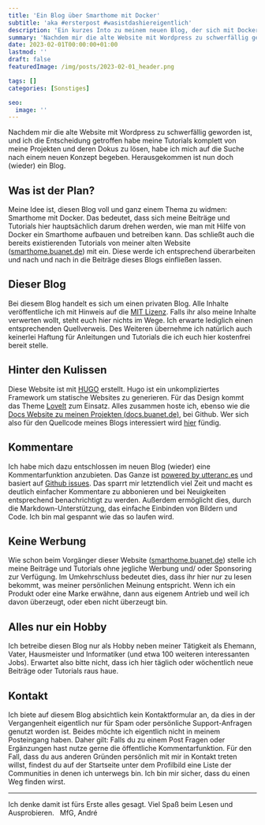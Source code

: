 ```yaml
---
title: 'Ein Blog über Smarthome mit Docker'
subtitle: 'aka #ersterpost #wasistdashiereigentlich'
description: 'Ein kurzes Into zu meinem neuen Blog, der sich mit Docker im Smarthome auseinandersetzen wird.'
summary: 'Nachdem mir die alte Website mit Wordpress zu schwerfällig geworden ist, und ich die Entscheidung getroffen habe meine Tutorials komplett von meine Projekten und deren Dokus zu lösen, habe ich mich auf die Suche nach einem neuen Konzept begeben. Herausgekommen ist nun doch (wieder) ein Blog...'
date: 2023-02-01T00:00:00+01:00
lastmod: ''
draft: false
featuredImage: /img/posts/2023-02-01_header.png

tags: []
categories: [Sonstiges]

seo:
  image: ''
---
```

Nachdem mir die alte Website mit Wordpress zu schwerfällig geworden ist, und ich die Entscheidung getroffen habe meine Tutorials komplett von meine Projekten und deren Dokus zu lösen, habe ich mich auf die Suche nach einem neuen Konzept begeben. Herausgekommen ist nun doch (wieder) ein Blog.

## Was ist der Plan?

Meine Idee ist, diesen Blog voll und ganz einem Thema zu widmen: Smarthome mit Docker. Das bedeutet, dass sich meine Beiträge und Tutorials hier hauptsächlich darum drehen werden, wie man mit Hilfe von Docker ein Smarthome aufbauen und betreiben kann.
Das schließt auch die bereits existierenden Tutorials von meiner alten Website ([smarthome.buanet.de](https://smarthome.buanet.de)) mit ein. Diese werde ich entsprechend überarbeiten und nach und nach in die Beiträge dieses Blogs einfließen lassen.

## Dieser Blog

Bei diesem Blog handelt es sich um einen privaten Blog. Alle Inhalte veröffentliche ich mit Hinweis auf die [MIT Lizenz](/license). Falls ihr also meine Inhalte verwerten wollt, steht euch hier nichts im Wege. Ich erwarte lediglich einen entsprechenden Quellverweis.
Des Weiteren übernehme ich natürlich auch keinerlei Haftung für Anleitungen und Tutorials die ich euch hier kostenfrei bereit stelle.

## Hinter den Kulissen

Diese Website ist mit [HUGO](https://gohugo.io/) erstellt. Hugo ist ein unkompliziertes Framework um statische Websites zu generieren. Für das Design kommt das Theme [LoveIt](https://hugoloveit.com/) zum Einsatz.
Alles zusammen hoste ich, ebenso wie die [Docs Website zu meinen Projekten (docs.buanet.de)](https://docs.buanet.de), bei Github. Wer sich also für den Quellcode meines Blogs interessiert wird [hier](https://github.com/buanet/blog) fündig.

## Kommentare

Ich habe mich dazu entschlossen im neuen Blog (wieder) eine Kommentarfunktion anzubieten. Das Ganze ist [powered by utteranc.es](https://utteranc.es) und basiert auf [Github issues](https://github.com/buanet/blog/issues). Das sparrt mir letztendlich viel Zeit und macht es deutlich einfacher Kommentare zu abbonieren und bei Neuigkeiten entsprechend benachrichtigt zu werden. Außerdem ermöglicht dies, durch die Markdown-Unterstützung, das einfache Einbinden von Bildern und Code. Ich bin mal gespannt wie das so laufen wird.

## Keine Werbung

Wie schon beim Vorgänger dieser Website ([smarthome.buanet.de](https://smarthome.buanet.de)) stelle ich meine Beiträge und Tutorials ohne jegliche Werbung und/ oder Sponsoring zur Verfügung. Im Umkehrschluss bedeutet dies, dass ihr hier nur zu lesen bekommt, was meiner persönlichen Meinung entspricht. Wenn ich ein Produkt oder eine Marke erwähne, dann aus eigenem Antrieb und weil ich davon überzeugt, oder eben nicht überzeugt bin.

## Alles nur ein Hobby

Ich betreibe diesen Blog nur als Hobby neben meiner Tätigkeit als Ehemann, Vater, Hausmeister und Informatiker (und etwa 100 weiteren interessanten Jobs). Erwartet also bitte nicht, dass ich hier täglich oder wöchentlich neue Beiträge oder Tutorials raus haue. 

## Kontakt

Ich biete auf diesem Blog absichtlich kein Kontaktformular an, da dies in der Vergangenheit eigentlich nur für Spam oder persönliche Support-Anfragen genutzt worden ist. Beides möchte ich eigentlich nicht in meinem Posteingang haben.
Daher gilt: Falls du zu einem Post Fragen oder Ergänzungen hast nutze gerne die öffentliche Kommentarfunktion.
Für den Fall, dass du aus anderen Gründen persönlich mit mir in Kontakt treten willst, findest du auf der Startseite unter dem Profilbild eine Liste der Communities in denen ich unterwegs bin. Ich bin mir sicher, dass du einen Weg finden wirst.

---

Ich denke damit ist fürs Erste alles gesagt. Viel Spaß beim Lesen und Ausprobieren. 
&nbsp;
MfG,
André